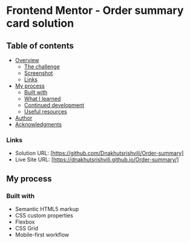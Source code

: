 # Frontend Mentor - Order summary card solution

## Table of contents

- [Overview](#overview)
  - [The challenge](#the-challenge)
  - [Screenshot](#screenshot)
  - [Links](#links)
- [My process](#my-process)
  - [Built with](#built-with)
  - [What I learned](#what-i-learned)
  - [Continued development](#continued-development)
  - [Useful resources](#useful-resources)
- [Author](#author)
- [Acknowledgments](#acknowledgments)

### Links

- Solution URL: [https://github.com/Dnakhutsrishvili/Order-summary]
- Live Site URL: [https://dnakhutsrishvili.github.io/Order-summary/]

## My process

### Built with

- Semantic HTML5 markup
- CSS custom properties
- Flexbox
- CSS Grid
- Mobile-first workflow

